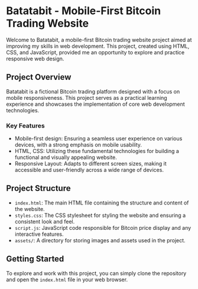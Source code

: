 # Batatabit - Mobile-First Bitcoin Trading Website

Welcome to Batatabit, a mobile-first Bitcoin trading website project aimed at improving my skills in web development. This project, created using HTML, CSS, and JavaScript, provided me an opportunity to explore and practice responsive web design.

## Project Overview

Batatabit is a fictional Bitcoin trading platform designed with a focus on mobile responsiveness. This project serves as a practical learning experience and showcases the implementation of core web development technologies.

### Key Features

- Mobile-first design: Ensuring a seamless user experience on various devices, with a strong emphasis on mobile usability.
- HTML, CSS: Utilizing these fundamental technologies for building a functional and visually appealing website.
- Responsive Layout: Adapts to different screen sizes, making it accessible and user-friendly across a wide range of devices.

## Project Structure

- `index.html`: The main HTML file containing the structure and content of the website.
- `styles.css`: The CSS stylesheet for styling the website and ensuring a consistent look and feel.
- `script.js`: JavaScript code responsible for Bitcoin price display and any interactive features.
- `assets/`: A directory for storing images and assets used in the project.

## Getting Started

To explore and work with this project, you can simply clone the repository and open the `index.html` file in your web browser.
